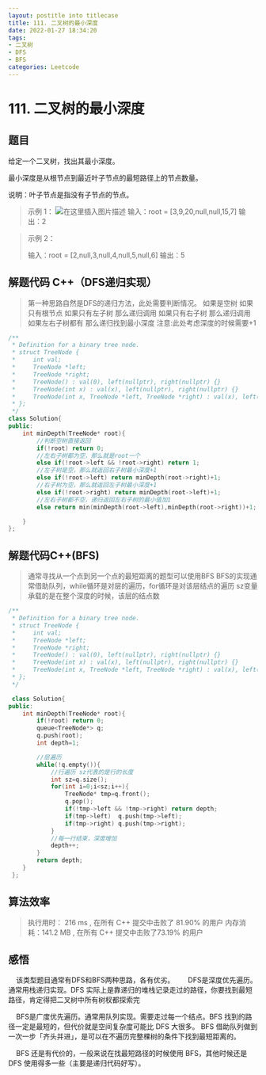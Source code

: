 ```yaml
---
layout: postitle into titlecase
title: 111. 二叉树的最小深度
date: 2022-01-27 18:34:20
tags: 
- 二叉树
- DFS
- BFS
categories: Leetcode
---
```


# 111. 二叉树的最小深度
## 题目
给定一个二叉树，找出其最小深度。

最小深度是从根节点到最近叶子节点的最短路径上的节点数量。

说明：叶子节点是指没有子节点的节点。

>  示例 1： 
>  ![在这里插入图片描述](https://img-blog.csdnimg.cn/40803a7445f743d897d792f795f65130.png?x-oss-process=image/watermark,type_d3F5LXplbmhlaQ,shadow_50,text_Q1NETiBAbHVuYW4wMzIw,size_13,color_FFFFFF,t_70,g_se,x_16)
>  输入：root = [3,9,20,null,null,15,7]
>  输出：2

> 示例 2：
>
> 输入：root = [2,null,3,null,4,null,5,null,6] 
> 输出：5

## 解题代码 C++（DFS递归实现）

> 第一种思路自然是DFS的递归方法，此处需要判断情况。
> 如果是空树
> 如果只有根节点
> 如果只有左子树 那么递归调用
> 如果只有右子树 那么递归调用
> 如果左右子树都有 那么递归找到最小深度
> 注意:此处考虑深度的时候需要+1

```cpp
/**
 * Definition for a binary tree node.
 * struct TreeNode {
 *     int val;
 *     TreeNode *left;
 *     TreeNode *right;
 *     TreeNode() : val(0), left(nullptr), right(nullptr) {}
 *     TreeNode(int x) : val(x), left(nullptr), right(nullptr) {}
 *     TreeNode(int x, TreeNode *left, TreeNode *right) : val(x), left(left), right(right) {}
 * };
 */
class Solution{
public:
    int minDepth(TreeNode* root){
        //判断空树直接返回
        if(!root) return 0;
        //左右子树都为空，那么就是root一个
        else if(!root->left && !root->right) return 1;
        //左子树是空，那么就返回右子树最小深度+1
        else if(!root->left) return minDepth(root->right)+1;
        //右子树为空，那么就返回左子树最小深度+1
        else if(!root->right) return minDepth(root->left)+1;
        //左右子树都不空，递归返回左右子树的最小值加1
        else return min(minDepth(root->left),minDepth(root->right))+1;

    }
};

```

## 解题代码C++(BFS)

> 通常寻找从一个点到另一个点的最短距离的题型可以使用BFS
> BFS的实现通常借助队列，while循环是对层的遍历，for循环是对该层结点的遍历
> sz变量承载的是在整个深度的时候，该层的结点数

```cpp
/**
 * Definition for a binary tree node.
 * struct TreeNode {
 *     int val;
 *     TreeNode *left;
 *     TreeNode *right;
 *     TreeNode() : val(0), left(nullptr), right(nullptr) {}
 *     TreeNode(int x) : val(x), left(nullptr), right(nullptr) {}
 *     TreeNode(int x, TreeNode *left, TreeNode *right) : val(x), left(left), right(right) {}
 * };
 */

 class Solution{
public:
    int minDepth(TreeNode* root){
        if(!root) return 0;
        queue<TreeNode*> q;
        q.push(root);
        int depth=1;

        //层遍历
        while(!q.empty()){
            //行遍历 sz代表的是行的长度
            int sz=q.size();
            for(int i=0;i<sz;i++){
                TreeNode* tmp=q.front();
                q.pop();
                if(!tmp->left && !tmp->right) return depth;
                if(tmp->left)  q.push(tmp->left);
                if(tmp->right) q.push(tmp->right);
            }
            //每一行结束，深度增加
            depth++;
        }
        return depth;
    }
 };
```
## 算法效率

> 执行用时： 216 ms , 在所有 C++ 提交中击败了 81.90% 的用户 
> 内存消耗：141.2 MB , 在所有 C++ 提交中击败了73.19% 的用户

## 感悟
&nbsp; &nbsp; 该类型题目通常有DFS和BFS两种思路，各有优劣。
&nbsp; 
&nbsp; &nbsp;   DFS是深度优先遍历。通常用栈递归实现。DFS 实际上是靠递归的堆栈记录走过的路径，你要找到最短路径，肯定得把二叉树中所有树杈都探索完

&nbsp; &nbsp; BFS是广度优先遍历。通常用队列实现。需要走过每一个结点。BFS 找到的路径一定是最短的，但代价就是空间复杂度可能比 DFS 大很多。 BFS 借助队列做到一次一步「齐头并进」，是可以在不遍历完整棵树的条件下找到最短距离的。

&nbsp; &nbsp; BFS 还是有代价的，一般来说在找最短路径的时候使用 BFS，其他时候还是 DFS 使用得多一些（主要是递归代码好写）。
